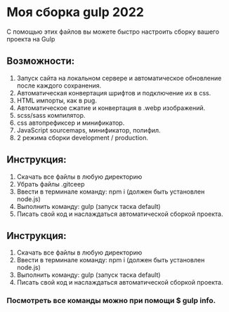 # Моя сборка gulp 2022

С помощью этих файлов вы можете быстро настроить сборку вашего проекта на Gulp

## Возможности:

1. Запуск сайта на локальном сервере и автоматическое обновление после каждого сохранения.
2. Автоматическая конвертация шрифтов и подключение их в css.
3. HTML импорты, как в pug.
4. Автоматическое сжатие и конвертация в .webp изображений.
5. scss/sass компилятор.
6. css автопрефиксер и минификатор.
7. JavaScript sourcemaps, минификатор, полифил.
8. 2 режима сборки development / production.



## Инструкция:

1. Скачать все файлы в любую директорию
2. Убрать файлы .gitceep
3. Ввести в терминале команду: npm i (должен быть установлен node.js)
4. Выполнить команду: gulp (запуск таска default)
5. Писать свой код и наслаждаться автоматической сборкой проекта.

## Инструкция:

1. Скачать все файлы в любую директорию
2. Ввести в терминале команду: npm i (должен быть установлен node.js)
3. Выполнить команду: gulp (запуск таска default)
4. Писать свой код и наслаждаться автоматической сборкой проекта.



### Посмотреть все команды можно при помощи $ gulp info.
